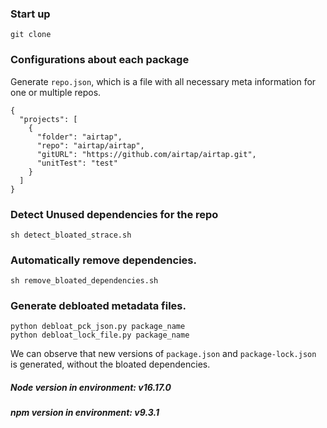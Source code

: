 ### Start up

```
git clone
```

### Configurations about each package

Generate `repo.json`, which is a file with all necessary meta information for one or multiple repos.

```
{
  "projects": [
    {
      "folder": "airtap",
      "repo": "airtap/airtap",
      "gitURL": "https://github.com/airtap/airtap.git",
      "unitTest": "test"
    }
  ]
}
```

### Detect Unused dependencies for the repo

```
sh detect_bloated_strace.sh
```

### Automatically remove dependencies.

```
sh remove_bloated_dependencies.sh
```
### Generate debloated metadata files.

```
python debloat_pck_json.py package_name
python debloat_lock_file.py package_name
```

We can observe that new versions of `package.json` and `package-lock.json` is generated, without the bloated dependencies.

##### Node version in environment: v16.17.0

##### npm version in environment: v9.3.1
